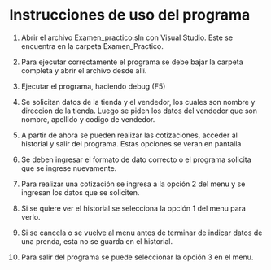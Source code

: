# Instrucciones de uso del programa


1) Abrir el archivo Examen_practico.sln con Visual Studio. Este se encuentra en la carpeta Examen_Practico.
2) Para ejecutar correctamente el programa se debe bajar la carpeta completa y abrir el archivo desde allí.
3) Ejecutar el programa, haciendo debug (F5)
4) Se solicitan datos de la tienda y el vendedor, los cuales son nombre y direccion de la tienda. 
Luego se piden los datos del vendedor que son nombre, apellido y codigo de vendedor.
5) A partir de ahora se pueden realizar las cotizaciones, acceder al historial y salir del programa. Estas opciones se veran en pantalla
6) Se deben ingresar el formato de dato correcto o el programa solicita que se ingrese nuevamente.
7) Para realizar una cotización se ingresa a la opción 2 del menu y se ingresan los datos que se soliciten.
8) Si se quiere ver el historial se selecciona la opción 1 del menu para verlo.
9) Si se cancela o se vuelve al menu antes de terminar de indicar datos de una prenda, esta no se guarda en el historial.

10) Para salir del programa se puede seleccionar la opción 3 en el menu.
